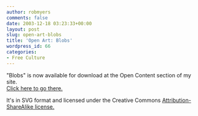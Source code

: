 ```yaml
---
author: robmyers
comments: false
date: 2003-12-18 03:23:33+00:00
layout: post
slug: open-art-blobs
title: 'Open Art: Blobs'
wordpress_id: 66
categories:
- Free Culture
---
```


"Blobs" is now available for download at the Open Content section of my site.  
[Click here to go there.](/open_content/)  
  
It's in SVG format and licensed under the Creative Commons [Attribution-ShareAlike license.](http://creativecommons.org/licenses/by-sa/1.0/)

  


